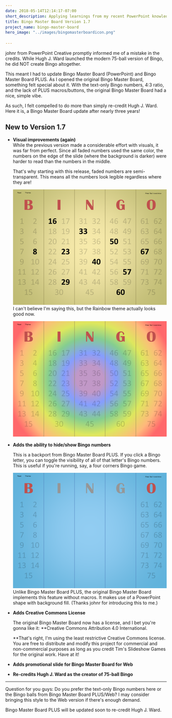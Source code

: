```yaml
---
date: 2018-05-14T12:14:17-07:00
short_description: Applying learnings from my recent PowerPoint knowledge
title: Bingo Master Board Version 1.7
project_name: bingo-master-board
hero_image: "../images/bingomasterboardicon.png"

---
```

johnr from PowerPoint Creative promptly informed me of a mistake in the credits. While Hugh J. Ward launched the modern 75-ball version of Bingo, he did NOT create Bingo altogether.

This meant I had to update Bingo Master Board (PowerPoint) and Bingo Master Board PLUS. As I opened the original Bingo Master Board, something felt special about it. With the text-only Bingo numbers, 4:3 ratio, and the lack of PLUS macros/buttons, the original Bingo Master Board had a nice, simple vibe.

As such, I felt compelled to do more than simply re-credit Hugh J. Ward. Here it is, a Bingo Master Board update after nearly three years!

## New to Version 1.7

* **Visual improvements (again)**  
  While the previous version made a considerable effort with visuals, it was far from perfect. Since all faded numbers used the same color, the numbers on the edge of the slide (where the background is darker) were harder to read than the numbers in the middle.  
    
  That's why starting with this release, faded numbers are semi-transparent. This means all the numbers look legible regardless where they are!  
    
  ![](../images/bingo1-7screenshot.png)  
  I can't believe I'm saying this, but the Rainbow theme actually looks good now.  
    
  ![](../images/bingo1-7rainbow.png)
* **Adds the ability to hide/show Bingo numbers**

    
  This is a backport from Bingo Master Board PLUS. If you click a Bingo letter, you can toggle the visibility of all of that letter's Bingo numbers. This is useful if you're running, say, a four corners Bingo game.  
    
  ![](../images/bingo1-7hideshow.png)  
  Unlike Bingo Master Board PLUS, the original Bingo Master Board implements this feature without macros. It makes use of a PowerPoint shape with background fill. (Thanks johnr for introducing this to me.)
* **Adds Creative Commons License**  
    
  The original Bingo Master Board now has a license, and I bet you're gonna like it: **Creative Commons Attribution 4.0 International.  
    
  **That's right, I'm using the least restrictive Creative Commons license. You are free to distribute and modify this project for commercial and non-commercial purposes as long as you credit Tim's Slideshow Games for the original work. Have at it!
* **Adds promotional slide for Bingo Master Board for Web**
* **Re-credits Hugh J. Ward as the creator of 75-ball Bingo**

***

Question for you guys: Do you prefer the text-only Bingo numbers here or the Bingo balls from Bingo Master Board PLUS/Web? I may consider bringing this style to the Web version if there's enough demand.

Bingo Master Board PLUS will be updated soon to re-credit Hugh J. Ward.